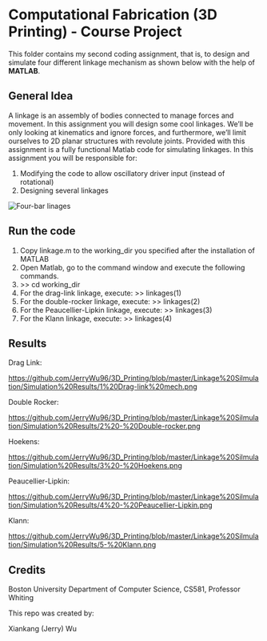 # Computational Fabrication (3D Printing) - Course Project	

This folder contains my second coding assignment, that is, to design and simulate four different linkage mechanism as shown below with the help of <b>MATLAB</b>.

## General Idea

A linkage is an assembly of bodies connected to manage forces and movement. In this assignment you will design some cool linkages. We’ll be only looking at kinematics and ignore forces, and furthermore, we’ll limit ourselves to 2D planar structures with revolute joints. Provided with this assignment is a fully functional Matlab code for simulating linkages. In this assignment you will be responsible for:

1. Modifying the code to allow oscillatory driver input (instead of rotational)
2. Designing several linkages

![Four-bar linages](https://upload.wikimedia.org/wikipedia/commons/thumb/5/5f/Linkage_four_bar_fixed.svg/750px-Linkage_four_bar_fixed.svg.png)

## Run the code

1. Copy linkage.m to the working_dir you specified after the installation of MATLAB
2. Open Matlab, go to the command window and execute the following commands.
3. \>> cd working_dir
4. For the drag-link linkage, execute: \>> linkages(1)
5. For the double-rocker linkage, execute: \>> linkages(2)
6. For the Peaucellier-Lipkin linkage, execute: \>> linkages(3)
7. For the Klann linkage, execute: \>> linkages(4)

## Results

Drag Link:

https://github.com/JerryWu96/3D_Printing/blob/master/Linkage%20Silmulation/Simulation%20Results/1%20Drag-link%20mech.png

Double Rocker:

https://github.com/JerryWu96/3D_Printing/blob/master/Linkage%20Silmulation/Simulation%20Results/2%20-%20Double-rocker.png

Hoekens:

https://github.com/JerryWu96/3D_Printing/blob/master/Linkage%20Silmulation/Simulation%20Results/3%20-%20Hoekens.png

Peaucellier-Lipkin:

https://github.com/JerryWu96/3D_Printing/blob/master/Linkage%20Silmulation/Simulation%20Results/4%20-%20Peaucellier-Lipkin.png

Klann:

https://github.com/JerryWu96/3D_Printing/blob/master/Linkage%20Silmulation/Simulation%20Results/5-%20Klann.png

## Credits

Boston University Department of Computer Science, CS581, Professor Whiting

This repo was created by:

Xiankang (Jerry) Wu